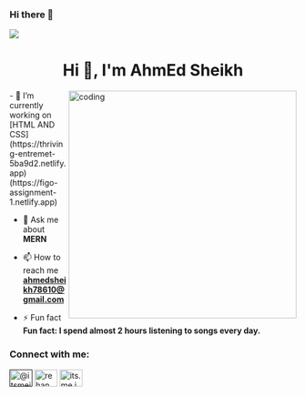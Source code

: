 


### Hi there 👋
 <img src="https://1.bp.blogspot.com/-7A4WynwLsMw/XbBpCXG8fHI/AAAAAAAAMt4/uOa1bpLskYgrwGbllhSu2SDj_Mig8SXJQCLcBGAsYHQ/s1600/2000_600px.gif">
   <h1 align="center">Hi 👋, I'm AhmEd Sheikh</h1>
   <img align="right" alt="coding" width="400"
        src="https://cdn.dribbble.com/users/1162077/screenshots/3848914/programmer.gif">
- 🔭 I’m currently working on [HTML AND CSS](https://thriving-entremet-5ba9d2.netlify.app) (https://figo-assignment-1.netlify.app)

<!--
**Rehanpasha732/Rehanpasha732** is a ✨ _special_ ✨ repository because its `README.md` (this file) appears on your GitHub profile.
- 🌱 I’m currently learning **Java Script**

Here are some ideas to get you started:
- 👯 I’m looking to collaborate on **GitHub**

- 🔭 I’m currently working on ...
- 🌱 I’m currently learning ...
- 👯 I’m looking to collaborate on ...
- 🤔 I’m looking for help with ...
- 💬 Ask me about ...
- 📫 How to reach me: ...
- 😄 Pronouns: ...
- ⚡ Fun fact: ...
-->
- 💬 Ask me about **MERN**

- 📫 How to reach me **ahmedsheikh78610@gmail.com**

- ⚡ Fun fact **Fun fact: I spend almost 2 hours listening to songs every day.**

<h3 align="left">Connect with me:</h3>
<p align="left">
<a href="" target="blank"><img align="center" src="https://raw.githubusercontent.com/rahuldkjain/github-profile-readme-generator/master/src/images/icons/Social/twitter.svg" alt="@itsmejoker786" height="30" width="40" /></a>
<a href="https://www.facebook.com/home.php"><img align="center" src="https://raw.githubusercontent.com/rahuldkjain/github-profile-readme-generator/master/src/images/icons/Social/facebook.svg" alt="rehan pasha" height="30" width="40" /></a>
<a href="https://www.instagram.com/" target="blank"><img align="center" src="https://raw.githubusercontent.com/rahuldkjain/github-profile-readme-generator/master/src/images/icons/Social/instagram.svg" alt="its.me.joker786" height="30" width="40" /></a>
</p>





